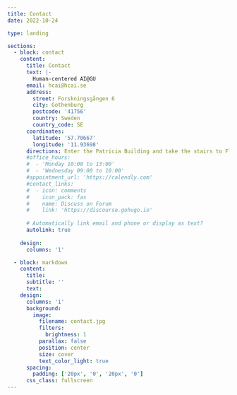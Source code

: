 ```yaml
---
title: Contact
date: 2022-10-24

type: landing

sections:
  - block: contact
    content:
      title: Contact
      text: |-
        Human-centered AI@GU
      email: hcai@hcai.se
      address:
        street: Forskningsgången 6
        city: Gothenburg
        postcode: '41756'
        country: Sweden
        country_code: SE
      coordinates:
        latitude: '57.70667'
        longitude: '11.93698'
      directions: Enter the Patricia Building and take the stairs to Floor 3 or 4
      #office_hours:
      #  - 'Monday 10:00 to 13:00'
      #  - 'Wednesday 09:00 to 10:00'
      #appointment_url: 'https://calendly.com'
      #contact_links:
      #  - icon: comments
      #    icon_pack: fas
      #    name: Discuss on Forum
      #    link: 'https://discourse.gohugo.io'
    
      # Automatically link email and phone or display as text?
      autolink: true
    
    design:
      columns: '1'

  - block: markdown
    content:
      title:
      subtitle: ''
      text:
    design:
      columns: '1'
      background:
        image: 
          filename: contact.jpg
          filters:
            brightness: 1
          parallax: false
          position: center
          size: cover
          text_color_light: true
      spacing:
        padding: ['20px', '0', '20px', '0']
      css_class: fullscreen
---
```

